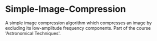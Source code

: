# Simple-Image-Compression
A simple image compression algorithm which compresses an image by excluding its low-amplitude frequency components. Part of the course 'Astronomical Techniques'. 
